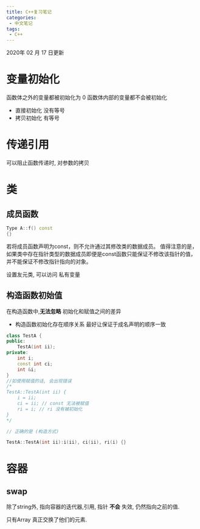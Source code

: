 ```yaml
---
title: C++复习笔记
categories:
 - 中文笔记
tags:
 - C++
---
```


2020年 02 月 17 日更新

# 变量初始化

函数体之外的变量都被初始化为 0
函数体内部的变量都不会被初始化

* 直接初始化  没有等号
* 拷贝初始化 有等号

# 传递引用 

可以阻止函数传递时, 对参数的拷贝

# 类

## 成员函数

```c++
Type A::f() const 
{}
```

若将成员函数声明为const，则不允许通过其修改类的数据成员。 值得注意的是，如果类中存在指针类型的数据成员即便是const函数只能保证不修改该指针的值，并不能保证不修改指针指向的对象。

设置友元类, 可以访问 私有变量

## 构造函数初始值

在构造函数中,__无法忽略__ 初始化和赋值之间的差异

* 构造函数初始化存在顺序关系
最好让保证于成名声明的顺序一致

```c++
class TestA {
public:
    TestA(int ii);
private:
    int i;
    const int ci;
    int &i;
}
//如使用赋值的话, 会出现错误
/*
TestA::TestA(int ii) {
    i = ii;
    ci = ii; // const 无法被赋值
    ri = i; // ri 没有被初始化
}
*/

// 正确的是 (构造方式)

TestA::TestA(int ii):i(ii), ci(ii), ri(i) {}
```

# 容器 

## swap

除了string外, 指向容器的迭代器,引用, 指针 __不会__ 失效, 仍然指向之前的值.

只有Array 真正交换了他们的元素.



